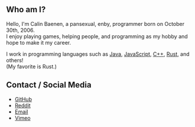 ## Who am I?
Hello, I'm Calin Baenen, a pansexual, enby, programmer born on October 30th, 2006.  
I enjoy playing games, helping people, and programming as my hobby and hope to make it my career.

I work in programming languages such as [Java](https://en.wikipedia.org/wiki/Java_(programming_language)), [JavaScript](https://en.wikipedia.org/wiki/JavaScript),
[C++](https://en.wikipedia.org/wiki/The_C%2B%2B_Programming_Language), [Rust](https://en.wikipedia.org/wiki/Rust_(programming_language)), and others!  
  (My favorite is Rust.)


## Contact / Social Media
- [GitHub](https://github.com/CalinZBaenen)
- [Reddit](https://www.reddit.com/user/MrKatty)
- [Email](mailto:calinbaenen@gmail.com)
- [Vimeo](https://vimeo.com/calinbaenen)